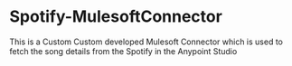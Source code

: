 # Spotify-MulesoftConnector
This is a Custom Custom developed Mulesoft Connector which is used to fetch the song details from the Spotify in the Anypoint Studio

